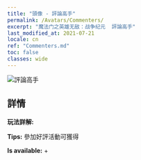 ```yaml
---
title: "頭像 - 評論高手"
permalink: /Avatars/Commenters/
excerpt: "魔法门之英雄无敌：战争纪元  評論高手"
last_modified_at: 2021-07-21
locale: cn
ref: "Commenters.md"
toc: false
classes: wide
---
```

 ![評論高手](/images/a/avatarFrame_14.png)

## 詳情

 **玩法詳解:**  

 **Tips:** 參加好評活動可獲得 

 **Is available:**  + 

